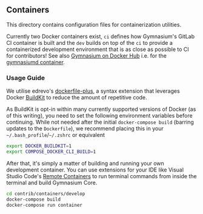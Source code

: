 ## Containers

This directory contains configuration files for containerization utilities.

Currently two Docker containers exist, `ci` defines how Gymnasium's GitLab CI container is built and the `dev` builds on top of the `ci` to provide a containerized development environment that is as close as possible to CI for contributors! See also [Gymnasium on Docker Hub](https://hub.docker.com/u/gymnasiumpay) i.e. for the [gymnasiumd container](https://hub.docker.com/r/gymnasiumpay/gymnasiumd).

### Usage Guide

We utilise edrevo's [dockerfile-plus](https://github.com/edrevo/dockerfile-plus), a syntax extension that
leverages Docker [BuildKit](https://docs.docker.com/develop/develop-images/build_enhancements/) to reduce
the amount of repetitive code.

As BuildKit is opt-in within many currently supported versions of Docker (as of this writing), you need to
set the following environment variables before continuing. While not needed after the initial `docker-compose build`
(barring updates to the `Dockerfile`), we recommend placing this in your `~/.bash_profile`/`~/.zshrc` or equivalent

```bash
export DOCKER_BUILDKIT=1
export COMPOSE_DOCKER_CLI_BUILD=1
```

After that, it's simply a matter of building and running your own development container. You can use extensions
for your IDE like Visual Studio Code's [Remote Containers](https://code.visualstudio.com/docs/remote/containers)
to run terminal commands from inside the terminal and build Gymnasium Core.

```bash
cd contrib/containers/develop
docker-compose build
docker-compose run container
```
